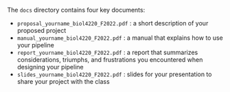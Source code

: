 The `docs` directory contains four key documents:
- `proposal_yourname_biol4220_F2022.pdf` : a short description of your proposed project
- `manual_yourname_biol4220_F2022.pdf` : a manual that explains how to use your pipeline
- `report_yourname_biol4220_F2022.pdf` : a report that summarizes considerations, triumphs, and frustrations you encountered when designing your pipeline
- `slides_yourname_biol4220_F2022.pdf` : slides for your presentation to share your project with the class
